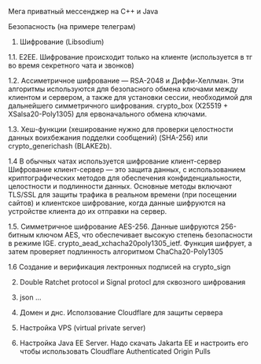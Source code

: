 Мега приватный мессенджер на C++ и Java

Безопасность (на примере телеграм)
1. Шифрование (Libsodium)



1.1. E2EE. Шифрование происходит только на клиенте
(используется в тг во время секретного чата и звонков)

1.2. Ассиметричное шифрование — RSA-2048 и Диффи-Хеллман. Эти алгоритмы используются для безопасного обмена ключами между клиентом и сервером, а также для установки сессии, необходимой для дальнейшего симметричного шифрования. crypto_box (X25519 + XSalsa20-Poly1305) для ервоначального обмена ключами.


1.3. Хеш-функции (хеширование нужно для проверки целостности данных воихбежания подделки сообщений) (SHA-256) или crypto_generichash (BLAKE2b).

1.4 В обычных чатах используется шифрование клиент-сервер
Шифрование клиент-сервер — это защита данных, с использованием криптографических методов для обеспечения конфиденциальности, целостности и подлинности данных. Основные методы включают TLS/SSL для защиты трафика в реальном времени (при посещении сайтов) и клиентское шифрование, когда данные шифруются на устройстве клиента до их отправки на сервер. 

1.5. Симметричное шифрование AES-256. Данные шифруются 256-битным ключом AES, что обеспечивает высокую степень безопасности в режиме IGE. crypto_aead_xchacha20poly1305_ietf. Функция шифрует, а затем проверяет подлинность алгоритмом ChaCha20-Poly1305 

1.6 Создание и верификация лектронных подписей на crypto_sign


2. Double Ratchet protocol и Signal protocl для сквозного шифрования




3. json ...


4. Домен и днс.
Исползование Cloudflare для защиты сервера

5. Настройка VPS (virtual private server)
6. Настройка Java EE Server. Надо скачать Jakarta EE и настроить его чтобы использовать Cloudflare Authenticated Origin Pulls 
